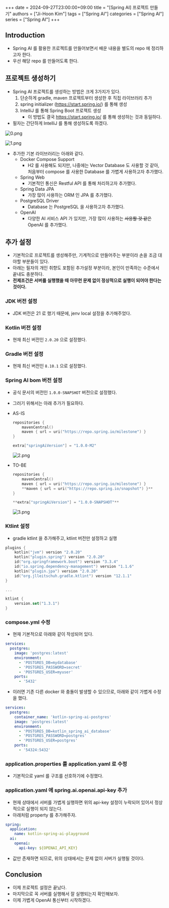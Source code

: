 +++
date = 2024-09-27T23:00:00+09:00
title = "[Spring AI] 프로젝트 만들기"
authors = ["Ji-Hoon Kim"]
tags = ["Spring AI"]
categories = ["Spring AI"]
series = ["Spring AI"]
+++

## Introduction

- Spring AI 를 활용한 프로젝트를 만들어보면서 배운 내용을 별도의 repo 에 정리하고자 한다.
- 우선 해당 repo 를 만들어도록 한다.

## 프로젝트 생성하기

- Spring AI 프로젝트를 생성하는 방법은 크게 3가지가 있다.
  1. 단순하게 gradle, maven 프로젝트부터 생성한 후 직접 라이브러리 추가
  2. spring initializer (https://start.spring.io/) 를 통해 생성
  3. IntelliJ 를 통해 Spring Boot 프로젝트 생성
     - 이 방법도 결국 https://start.spring.io/ 를 통해 생성하는 것과 동일하다.
- 필자는 간단하게 IntelliJ 를 통해 생성하도록 하겠다.

![0.png](/images/posts/spring-ai-project-setup/0.png)

![1.png](/images/posts/spring-ai-project-setup/1.png)

- 추가한 기본 라이브러리는 아래와 같다.
  - Docker Compose Support
    - H2 를 사용해도 되지만, 나중에는 Vector Database 도 사용할 것 같아, 처음부터 compose 를 사용한 Database 를 가볍게 사용하고자 추가했다.
  - Spring Web
    - 기본적인 통신은 Restful API 를 통해 처리하고자 추가했다.
  - Spring Data JPA
    - 가장 많이 사용하는 ORM 인 JPA 를 추가했다.
  - PostgreSQL Driver
    - Database 는 PostgreSQL 을 사용하고자 추가했다.
  - OpenAI
    - 다양한 AI 서비스 API 가 있지만, 가장 많이 사용하는 ~~사용할 것 같은~~ OpenAI 를 추가했다.

## 추가 설정

- 기본적으로 프로젝트를 생성해주만, 기계적으로 만들어주는 부분이라 손을 조금 대야할 부분들이 있다.
- 아래는 필자의 개인 취향도 포함된 추가설정 부분이라, 본인이 만족하는 수준에서 끝내도 충분하다.
- **전제조건은 서버를 실행했을 때 아무런 문제 없이 정상적으로 실행이 되어야 한다는 것이다.**

### JDK 버전 설정

- JDK 버전은 21 로 했기 때문에, jenv local 설정을 추가해주었다.

### Kotlin 버전 설정

- 현재 최신 버전인 `2.0.20` 으로 설정했다.

### Gradle 버전 설정

- 현재 최신 버전인 `8.10.1` 으로 설정했다.

### Spring AI bom 버전 설정

- 공식 문서의 버전인 `1.0.0-SNAPSHOT` 버전으로 설정했다.
- 그러기 위해서는 아래 추가가 필요하다.
- AS-IS

  ```kotlin
  repositories {
      mavenCentral()
      maven { url = uri("https://repo.spring.io/milestone") }
  }

  extra["springAiVersion"] = "1.0.0-M2"
  ```

  ![2.png](/images/posts/spring-ai-project-setup/2.png)

- TO-BE

  ```kotlin
  repositories {
      mavenCentral()
      maven { url = uri("https://repo.spring.io/milestone") }
      **maven { url = uri("https://repo.spring.io/snapshot") }**
  }

  **extra["springAiVersion"] = "1.0.0-SNAPSHOT"**
  ```

  ![3.png](/images/posts/spring-ai-project-setup/3.png)

### Ktlint 설정

- gradle ktlint 을 추가해주고, ktlint 버전만 설정하고 실행

```kotlin
plugins {
    kotlin("jvm") version "2.0.20"
    kotlin("plugin.spring") version "2.0.20"
    id("org.springframework.boot") version "3.3.4"
    id("io.spring.dependency-management") version "1.1.6"
    kotlin("plugin.jpa") version "2.0.20"
    id("org.jlleitschuh.gradle.ktlint") version "12.1.1"
}

...

ktlint {
    version.set("1.3.1")
}
```

### compose.yml 수정

- 현재 기본적으로 아래와 같이 작성되어 있다.

```yaml
services:
  postgres:
    image: 'postgres:latest'
    environment:
      - 'POSTGRES_DB=mydatabase'
      - 'POSTGRES_PASSWORD=secret'
      - 'POSTGRES_USER=myuser'
    ports:
      - '5432'
```

- 이러면 기존 다른 docker 와 충돌이 발생할 수 있으므로, 아래와 같이 가볍게 수정을 했다.

```yaml
services:
  postgres:
    container_name: 'kotlin-spring-ai-postgres'
    image: 'postgres:latest'
    environment:
      - 'POSTGRES_DB=kotlin_spring_ai_database'
      - 'POSTGRES_PASSWORD=postgres'
      - 'POSTGRES_USER=postgres'
    ports:
      - '54324:5432'
```

### application.properties 를 application.yaml 로 수정

- 기본적으로 yaml 를 구조를 선호하기에 수정했다.

### application.yaml 에 spring.ai.openai.api-key 추가

- 현재 상태에서 서버를 가볍게 실행하면 위의 api-key 설정이 누락되어 있어서 정상적으로 실행이 되지 않는다.
- 아래처럼 property 를 추가해주자.

```yaml
spring:
  application:
    name: kotlin-spring-ai-playground
  ai:
    openai:
      api-key: ${OPENAI_API_KEY}
```

- 값만 존재하면 되므로, 위의 상태에서는 문제 없이 서버가 실행될 것이다.

## Conclusion

- 이제 프로젝트 설정은 끝났다.
- 마지막으로 꼭 서버를 실행해서 잘 실행되는지 확인해보자.
- 이제 가볍게 OpenAI 통신부터 시작하겠다.
